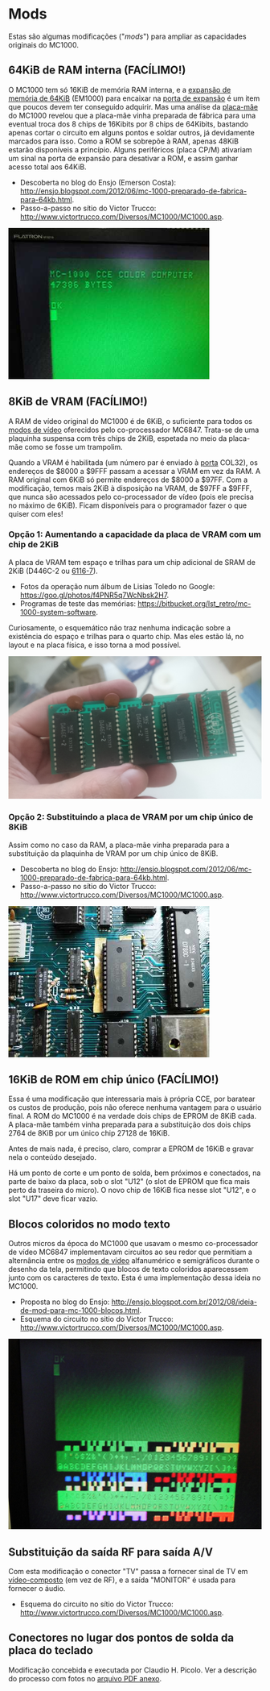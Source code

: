 # Mods

Estas são algumas modificações ("*mods*") para ampliar as capacidades originais do MC1000.

## 64KiB de RAM interna (FACÍLIMO!)

O MC1000 tem só 16KiB de memória RAM interna, e a [expansão de memória de 64KiB](perifericos) (EM1000) para encaixar na [porta de expansão](porta-de-expansao) é um item que poucos devem ter conseguido adquirir. Mas uma análise da [placa-mãe](hardware) do MC1000 revelou que a placa-mãe vinha preparada de fábrica para uma eventual troca dos 8 chips de 16Kibits por 8 chips de 64Kibits, bastando apenas cortar o circuito em alguns pontos e soldar outros, já devidamente marcados para isso. Como a ROM se sobrepõe à RAM, apenas 48KiB estarão disponíveis a princípio. Alguns periféricos (placa CP/M) ativariam um sinal na porta de expansão para desativar a ROM, e assim ganhar acesso total aos 64KiB.

* Descoberta no blog do Ensjo (Emerson Costa): <http://ensjo.blogspot.com/2012/06/mc-1000-preparado-de-fabrica-para-64kb.html>.
* Passo-a-passo no sítio do Victor Trucco: <http://www.victortrucco.com/Diversos/MC1000/MC1000.asp>.

![](img/dsc02152_t.jpg)

## 8KiB de VRAM (FACÍLIMO!)

A RAM de vídeo original do MC1000 é de 6KiB, o suficiente para todos os [modos de vídeo](modos_de_video) oferecidos pelo co-processador MC6847. Trata-se de uma plaquinha suspensa com três chips de 2KiB, espetada no meio da placa-mãe como se fosse um trampolim.

Quando a VRAM é habilitada (um número par é enviado à [porta](portas) COL32), os endereços de $8000 a $9FFF passam a acessar a VRAM em vez da RAM. A RAM original com 6KiB só permite endereços de $8000 a $97FF. Com a modificação, temos mais 2KiB à disposição na VRAM, de $97FF a $9FFF, que nunca são acessados pelo co-processador de vídeo (pois ele precisa no máximo de 6KiB). Ficam disponíveis para o programador fazer o que quiser com eles!

### Opção 1: Aumentando a capacidade da placa de VRAM com um chip de 2KiB

A placa de VRAM tem espaço e trilhas para um chip adicional de SRAM de 2KiB (D446C-2 ou [6116-7](http://www.alldatasheet.com/datasheet-pdf/pdf/77359/HITACHI/HM6116.html)).

* Fotos da operação num álbum de Lisias Toledo no Google: <https://goo.gl/photos/f4PNR5q7WcNbsk2H7>.
* Programas de teste das memórias: <https://bitbucket.org/lst_retro/mc-1000-system-software>.

Curiosamente, o esquemático não traz nenhuma indicação sobre a existência do espaço e trilhas para o quarto chip. Mas eles estão lá, no layout e na placa física, e isso torna a mod possível.

![](img/PIC_20160501_173044.JPG)

### Opção 2: Substituindo a placa de VRAM por um chip único de 8KiB

Assim como no caso da RAM, a placa-mãe vinha preparada para a substituição da plaquinha de VRAM por um chip único de 8KiB.

* Descoberta no blog do Ensjo: <http://ensjo.blogspot.com/2012/06/mc-1000-preparado-de-fabrica-para-64kb.html>.
* Passo-a-passo no sítio do Victor Trucco: <http://www.victortrucco.com/Diversos/MC1000/MC1000.asp>.

![](img/dsc02131_t.jpg)

## 16KiB de ROM em chip único (FACÍLIMO!)

Essa é uma modificação que interessaria mais à própria CCE, por baratear os custos de produção, pois não oferece nenhuma vantagem para o usuário final.
A ROM do MC1000 é na verdade dois chips de EPROM de 8KiB cada. A placa-mãe também vinha preparada para a substituição dos dois chips 2764 de 8KiB por um único chip 27128 de 16KiB.

Antes de mais nada, é preciso, claro, comprar a EPROM de 16KiB e gravar nela o conteúdo desejado.

Há um ponto de corte e um ponto de solda, bem próximos e conectados, na parte de baixo da placa, sob o slot "U12" (o slot de EPROM que fica mais perto da traseira do micro). O novo chip de 16KiB fica nesse slot "U12", e o slot "U17" deve ficar vazio.

## Blocos coloridos no modo texto

Outros micros da época do MC1000 que usavam o mesmo co-processador de vídeo MC6847 implementavam circuitos ao seu redor que permitiam a alternância entre os [modos de vídeo](modos_de_video) alfanumérico e semigráficos durante o desenho da tela, permitindo que blocos de texto coloridos aparecessem junto com os caracteres de texto. Esta é uma implementação dessa ideia no MC1000.

* Proposta no blog do Ensjo: <http://ensjo.blogspot.com.br/2012/08/ideia-de-mod-para-mc-1000-blocos.html>.
* Esquema do circuito no sitio do Victor Trucco: <http://www.victortrucco.com/Diversos/MC1000/MC1000.asp>.

![](img/mc1000-mod-blocos.jpg)

## Substituição da saída RF para saída A/V

Com esta modificação o conector "TV" passa a fornecer sinal de TV em [vídeo-composto](http://pt.wikipedia.org/wiki/V%C3%ADdeo_composto) (em vez de RF), e a saída "MONITOR" é usada para fornecer o áudio.

* Esquema do circuito no sítio do Victor Trucco: <http://www.victortrucco.com/Diversos/MC1000/MC1000.asp>.

## Conectores no lugar dos pontos de solda da placa do teclado

Modificação concebida e executada por Claudio H. Picolo. Ver a descrição do processo com fotos no [arquivo PDF anexo](doc/Workshop-cabos-de-teclado.pdf).
